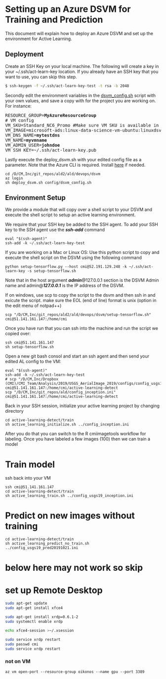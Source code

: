 # Setting up an Azure DSVM for Training and Prediction

This document will explain how to deploy an Azure DSVM and set up the environment for Active Learning.

## Deployment

Create an SSH Key on your local machine. The following will create a key in your ~/.ssh/act-learn-key location.
If you already have an SSH key that you want to use, you can skip this step.

```sh
$ ssh-keygen -f ~/.ssh/act-learn-key-test -t rsa -b 2048
```

Secondly edit the environment variables in the [dsvm_config.sh](config/dsvm_config.sh) script with your own values, and save a copy with for the project you are working on.
For instance:

<pre>
RESOURCE_GROUP=<b>MyAzureResourceGroup</b>
# VM config
VM_SKU=Standard_NC6_Promo #Make sure VM SKU is available in your resource group's region 
VM_IMAGE=microsoft-ads:linux-data-science-vm-ubuntu:linuxdsvmubuntu:latest
VM_DNS_NAME=<b>mytestdns</b>
VM_NAME=<b>myvmname</b>
VM_ADMIN_USER=<b>johndoe</b>
VM_SSH_KEY=~/.ssh/act-learn-key.pub
</pre>

Lastly execute the deploy_dsvm.sh with your edited config file as a parameter. Note that the Azure CLI is required.
Install [here](https://docs.microsoft.com/en-us/cli/azure/install-azure-cli) if needed.

```
cd /D/CM,Inc/git_repos/ald2/ald/devops/dsvm
az login
sh deploy_dsvm.sh config/dsvm_config.sh
```

## Environment Setup 
We provide a module that will copy over a shell script to your DSVM and execute the shell script to setup an active learning environment.

We require that your SSH key be added to the SSH agent. To add your SSH key to the SSH agent use the **_ssh-add_** command

```
eval "$(ssh-agent)"
ssh-add -k ~/.ssh/act-learn-key-test
```

If you are working on a Mac or Linux OS:  Use this python script to copy and execute the shell script on the DSVM using the following command

```
python setup-tensorflow.py --host cmi@52.191.129.248 -k ~/.ssh/act-learn-key -s setup-tensorflow.sh
```

Note that in the host argument **_admin_**@127.0.0.1 section is the DSVM Admin name and admin@**_127.0.0.1_** is the IP address of the DSVM.

If on windows, use scp to copy the script to the dsvm and then ssh in and exicute the script.  make sure the EOL (end of line) format is unix (option in the edit menu of notpad++)

```
scp "/D/CM,Inc/git_repos/ald2/ald/devops/dsvm/setup-tensorflow.sh"  cmi@51.141.161.147:/home/cmi
```
Once you have run that you can ssh into the machine and run the script we copied over:
```
ssh cmi@51.141.161.147
sh setup-tensorflow.sh
```

Open a new git bash consol and start an ssh agent and then send your edited AL config to the VM:
```
eval "$(ssh-agent)"
ssh-add -k ~/.ssh/act-learn-key-test
# scp "/D/CM,Inc/Dropbox (CMI)/CMI_Team/Analysis/2019/USGS_AerialImage_2019/configs/config_usgs19_pred20191021.ini" cmi@51.141.161.147:/home/cmi/active-learning-detect
scp "/D/CM,Inc/git_repos/ald/config_inception.ini" cmi@51.141.161.147:/home/cmi/active-learning-detect
```

Back in your SSH session, initialize your active learning project by changing directory

```
cd active-learning-detect/train
sh active_learning_initialize.sh ../config_inception.ini
```
After you do that you can switch to the R cmiimagetools workflow for labeling.  Once you have labeled a few images (100) then we can train a model

# Train model
ssh back into your VM 
```
ssh cmi@51.141.161.147
cd active-learning-detect/train
sh active_learning_train.sh ../config_usgs19_inception.ini

```

# Predict on new images without training
```
cd active-learning-detect/train
sh active_learning_predict_no_train.sh ../config_usgs19_pred20191021.ini
```


# below here may not work so skip

# set up Remote Desktop
```sh
sudo apt-get update
sudo apt-get install xfce4

sudo apt-get install xrdp=0.6.1-2
sudo systemctl enable xrdp

echo xfce4-session >~/.xsession

sudo service xrdp restart
sudo passwd cmi
sudo service xrdp restart
```
### not on VM ###
`az vm open-port --resource-group oikonos --name gpu --port 3389`

